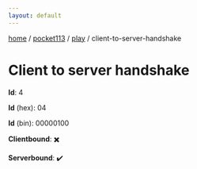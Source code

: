 ```yaml
---
layout: default
---
```


[home](/)  /  [pocket113](/protocol/pocket113)  /  [play](/protocol/pocket113/play)  /  client-to-server-handshake

# Client to server handshake

**Id**: 4

**Id** (hex): 04

**Id** (bin): 00000100

**Clientbound**: ✖️

**Serverbound**: ✔️
